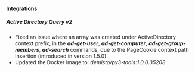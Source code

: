 
#### Integrations
##### Active Directory Query v2
- Fixed an issue where an array was created under ActiveDirectory context prefix, in the ***ad-get-user***, ***ad-get-computer***, ***ad-get-group-members***, ***ad-search*** commands, due to the PageCookie context path insertion (introduced in version 1.5.0).
- Updated the Docker image to: *demisto/py3-tools:1.0.0.35208*.